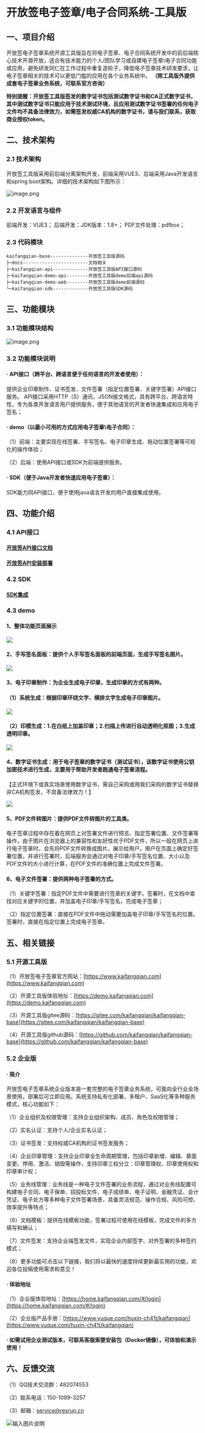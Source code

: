 # 开放签电子签章/电子合同系统-工具版
## 一、项目介绍
开放签电子签章系统开源工具版旨在将电子签章、电子合同系统开发中的前后端核心技术开源开放，适合有技术能力的个人/团队学习或自建电子签章\电子合同功能或应用，避免研发同仁在工作过程中重复造轮子，降低电子签章技术研发要求，让电子签章相关的技术可以更低门槛的应用在各个业务系统中。 **（除工具版外提供成套电子签章业务系统，可联系官方咨询）** 

**特别提醒：开放签工具版签发的数字证书包括测试数字证书和CA正式数字证书，其中测试数字证书只能应用于技术测试环境，且应用测试数字证书签署的任何电子文件均不具备法律效力，如需签发权威CA机构的数字证书，请与我们联系，获取商业授权token。**
## 二、技术架构
### 2.1 技术架构
开放签工具版采用前后端分离架构开发，前端采用VUE3、后端采用Java开发语言和spring boot架构。详细的技术架构如下图所示：

![image.png](./docs/images/1705906252616-c7176b84-502b-4fa1-a795-71abb78a4978.png)
### 2.2 开发语言与组件
前端开发：VUE3；
后端开发：JDK版本：1.8+；
PDF文件处理：pdfbox；
### 2.3 代码模块
```
kaifangqian-base--------------开放签工具版源码
├─docs------------------------文档相关
├─kaifangqian-api-------------开放签工具版API接口源码
├─kaifangqian-demo-api--------开放签工具版demo后端api源码
├─kaifangqian-demo-web--------开放签工具版demo前端源码
└─kaifangqian-sdk-------------开放签工具版SDK源码
```
## 三、功能模块 
### 3.1 功能模块结构
![image.png](./docs/images/1705908549370-57691237-9ed9-4b74-83c1-38ce82ded646.png)
###
### 3.2 功能模块说明
#### · API接口（跨平台、跨语言便于任何语言的开发者使用）：
提供企业印章制作、证书签发、文件签署（指定位置签署、关键字签署）API接口服务。 API接口采用HTTP（S）通讯，JSON报文格式，具有跨平台、跨语言特性，专为各类开发语言用户提供服务，便于其他语言的开发者快速集成和应用电子签名；
#### · demo（以最小可用的方式应用电子签章\电子合同）：
（1）前端：主要实现在线签署、手写签名、电子印章生成、拖动位置签署等可视化的操作体验；

（2）后端：使用API接口或SDK为前端提供服务。
#### · SDK（便于Java开发者快速应用电子签章）：
SDK能力同API接口，便于使用java语言开发的用户直接集成使用。
## 四、功能介绍
### 4.1 API接口
#### [开放签API接口文档](./docs/kaifangqian-doc.pdf)

#### [开放签API安装部署](./kaifangqian-api/README.md)

### 4.2 SDK

#### [SDK集成](./kaifangqian-sdk/README.md)

### 4.3 demo

#### 1、整体功能页面展示

![](./docs/images/product.png#id=KEOsw&originalType=binary&ratio=1&rotation=0&showTitle=false&status=done&style=none&title=)

#### 2、手写签名面板：提供个人手写签名面板的前端页面，生成手写签名图片。

![](./docs/images/signature.png#id=GuqKk&originalType=binary&ratio=1&rotation=0&showTitle=false&status=done&style=none&title=)

#### 3、电子印章制作：为企业生成电子印章，生成印章的方式有两种。

#### （1）系统生成：根据印章环绕文字、横排文字生成电子印章图片。

![](./docs/images/seal-template.png#id=yRYA0&originalType=binary&ratio=1&rotation=0&showTitle=false&status=done&style=none&title=)

#### （2）印模生成：1.在白纸上加盖印章；2.扫描上传进行自动透明化抠图；3.生成透明印章。

![](./docs/images/seal-ym.png#id=wgPT1&originalType=binary&ratio=1&rotation=0&showTitle=false&status=done&style=none&title=)

#### 4、数字证书生成：用于电子签章的数字证书（测试证书），该数字证书使用公钥加密技术进行生成，主要用于帮助开发者跑通电子签章流程。
【正式环境下或真实场景使用数字证书，需自己采购或用我们采购的数字证书替换非CA机构签发，不具备法律效力！】

![](./docs/images/pdf-cert.png#id=yUm5C&originalType=binary&ratio=1&rotation=0&showTitle=false&status=done&style=none&title=)

#### 5、PDF文件转图片：提供PDF文件转图片的工具类。

电子签章过程中存在着在网页上对签署文件进行预览、指定签署位置、文件签署等操作，由于图片在浏览器上的兼容性和友好性优于PDF文件，所以一般在网页上进行电子签章时，会先将PDF文件转换成图片，展示给用户。用户在页面上确定好签署位置，并进行签署时，后端服务会通过对电子印章/手写签名位置、大小以及PDF文件的大小进行计算，在PDF文件的准确位置上完成文件签署。

#### 6、电子文件签署：提供两种电子签署的方式。

（1）关键字签署：指定PDF文件中需要进行签章的关键字。签署时，在文档中查找对应关键字的位置，并加盖电子印章/手写签名，完成电子签章；

（2）指定位置签署：直接在PDF文件中拖动需要加盖电子印章/手写签名的位置。签署时，直接在指定位置上完成电子签章。

## 五、相关链接

### 5.1 开源工具版
（1）开放签电子签章官方网站：[https://www.kaifangqian.com](https://www.kaifangqian.com)

（2）开源工具版体验地址：[https://demo.kaifangqian.com](https://demo.kaifangqian.com)

（3）开源工具版gitee源码：[https://gitee.com/kaifangqian/kaifangqian-base](https://gitee.com/kaifangqian/kaifangqian-base)

（4）开源工具版github源码：[https://github.com/kaifangqian/kaifangqian-base](https://github.com/kaifangqian/kaifangqian-base)
### 5.2 企业版
#### · 简介
开放签电子签章系统企业版本是一套完整的电子签章业务系统，可面向全行业全场景使用，部署后可立即应用。系统支持私有化部署、多租户、SaaS化等多种服务模式，核心功能如下：

（1）企业组织及权限管理：支持企业组织架构、成员、角色及权限管理；

（2）实名认证：支持个人/企业实名认证；

（3）证书签发：支持权威CA机构的证书签发服务；

（4）企业印章管理：支持企业印章全生命周期管理，包括印章新增、编辑、章面变更、停用、激活、销毁等操作，支持印章三权分立：印章管理权、印章使用权和印章审计权；

（5）业务线管理：业务线是一种电子文件签署的业务流程，通过对业务线配置可构建电子合同、电子保单、招投标文件、电子成绩单、电子证明、金融凭证、会计凭证、电子处方等多种电子文件签署场景，具备灵活规范、操作合规、风险可控、效率提升等特点；

（6）文档模板：提供在线模板功能，签署过程可使用在线模板，完成文件的多方填写和确认；

（7）文件签发：支持企业端签发文件，实现企业内部签字、对外签署的多种签约模式；

（8）更多功能可点击以下链接，我们将以最快的速度持续更新最实用的功能，欢迎各位投稿使用需求和意见！
#### · 体验地址
（1）企业版体验地址：[https://home.kaifangqian.com/#/login](https://home.kaifangqian.com/#/login)

（2）企业版产品手册：[https://www.yuque.com/huxin-ch41t/kaifangqian](https://www.yuque.com/huxin-ch41t/kaifangqian)

#### · 如需试用企业测试版本，可联系客服索要安装包（Docker镜像），可体验和演示使用！

## 六、反馈交流
（1）QQ技术交流群：482074553

（2）联系电话：150-1099-3257

（3）邮箱：service@resrun.cn

![输入图片说明](https://foruda.gitee.com/images/1703742703551204212/17dfe1c2_13341955.jpeg "关注我们.jpg")